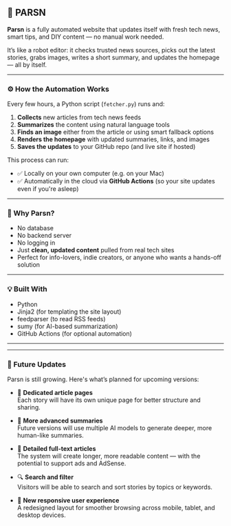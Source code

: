 ## 📡 PARSN 

**Parsn** is a fully automated website that updates itself with fresh tech news, smart tips, and DIY content — no manual work needed.

It’s like a robot editor: it checks trusted news sources, picks out the latest stories, grabs images, writes a short summary, and updates the homepage — all by itself.

---

### ⚙️ How the Automation Works

Every few hours, a Python script (`fetcher.py`) runs and:

1. **Collects** new articles from tech news feeds  
2. **Summarizes** the content using natural language tools  
3. **Finds an image** either from the article or using smart fallback options  
4. **Renders the homepage** with updated summaries, links, and images  
5. **Saves the updates** to your GitHub repo (and live site if hosted)

This process can run:
- ✅ Locally on your own computer (e.g. on your Mac)
- ✅ Automatically in the cloud via **GitHub Actions** (so your site updates even if you're asleep)

---

### 🧠 Why Parsn?

- No database  
- No backend server  
- No logging in  
- Just **clean, updated content** pulled from real tech sites  
- Perfect for info-lovers, indie creators, or anyone who wants a hands-off solution

---

### 💡 Built With

- Python  
- Jinja2 (for templating the site layout)  
- feedparser (to read RSS feeds)  
- sumy (for AI-based summarization)  
- GitHub Actions (for optional automation)

---

---

### 🔮 Future Updates

Parsn is still growing. Here's what’s planned for upcoming versions:

- 📝 **Dedicated article pages**  
  Each story will have its own unique page for better structure and sharing.

- 🧠 **More advanced summaries**  
  Future versions will use multiple AI models to generate deeper, more human-like summaries.

- 📖 **Detailed full-text articles**  
  The system will create longer, more readable content — with the potential to support ads and AdSense.

- 🔍 **Search and filter**  
  Visitors will be able to search and sort stories by topics or keywords.

- 📱 **New responsive user experience**  
  A redesigned layout for smoother browsing across mobile, tablet, and desktop devices.

